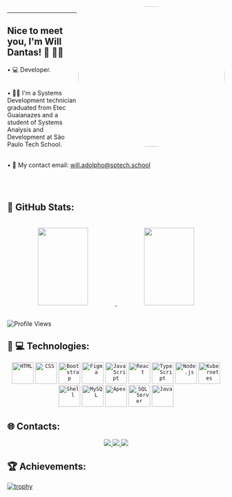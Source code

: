 <img src="https://media.tenor.com/I5iY9Hj8YGQAAAAi/kroppa-digital.gif" height="325" width="340" style="border-radius: 550px;" align="right" alt="gif">

---

## Nice to meet you, I'm Will Dantas! 👨‍ 👋🏼
<div>
 • 💻  Developer.
  <br><br>

• 👨‍🎓  I'm a Systems Development technician graduated from Etec Guaianazes and a student of Systems Analysis and Development at São Paulo Tech School.
<br><br>

 • 📧  My contact email: will.adolpho@sptech.school
</div>

<br>
<br>

## 🚀 GitHub Stats:

<br>

<div align="center">
  <a href="https://github.com/dantaswilljpg"> 
    <img height="180em" width="48%" src="https://github-readme-stats.vercel.app/api?username=dantaswilljpg&show_icons=true&theme=dark&include_all_commits=true&count_private=true"/>
  </a>
  <a href="https://github.com/dantaswilljpg">
    <img height="180em" width="48%" src="https://github-readme-stats.vercel.app/api/top-langs/?username=dantaswilljpg&layout=compact&langs_count=7&theme=dark"/>
  </a>
</div>

<br>

![Profile Views](https://komarev.com/ghpvc/?username=dantaswilljpg&color=blue&style=flat-square&label=Profile+Views)

## 👨‍ 💻 Technologies:

<div align="center">
	<code><img height="50" src="https://user-images.githubusercontent.com/25181517/192158954-f88b5814-d510-4564-b285-dff7d6400dad.png" alt="HTML" title="HTML" /></code>
	<code><img height="50" src="https://user-images.githubusercontent.com/25181517/183898674-75a4a1b1-f960-4ea9-abcb-637170a00a75.png" alt="CSS" title="CSS" /></code>
	<code><img height="50" src="https://user-images.githubusercontent.com/25181517/183898054-b3d693d4-dafb-4808-a509-bab54cf5de34.png" alt="Bootstrap" title="Bootstrap" /></code>
	<code><img height="50" src="https://user-images.githubusercontent.com/25181517/189715289-df3ee512-6eca-463f-a0f4-c10d94a06b2f.png" alt="Figma" title="Figma" /></code>
	<code><img height="50" src="https://user-images.githubusercontent.com/25181517/117447155-6a868a00-af3d-11eb-9cfe-245df15c9f3f.png" alt="JavaScript" title="JavaScript" /></code>
	<code><img height="50" src="https://user-images.githubusercontent.com/25181517/183897015-94a058a6-b86e-4e42-a37f-bf92061753e5.png" alt="React" title="React" /></code>
	<code><img height="50" src="https://user-images.githubusercontent.com/25181517/183890598-19a0ac2d-e88a-4005-a8df-1ee36782fde1.png" alt="TypeScript" title="TypeScript" /></code>
	<code><img height="50" src="https://user-images.githubusercontent.com/25181517/183568594-85e280a7-0d7e-4d1a-9028-c8c2209e073c.png" alt="Node.js" title="Node.js" /></code>
    <code><img height="50" src="https://img.icons8.com/color/48/000000/kubernetes.png" alt="Kubernetes" title="Kubernetes" /></code>
    <code><img height="50" src="https://img.icons8.com/color/48/000000/console.png" alt="Shell" title="Shell" /></code>
	<code><img height="50" src="https://user-images.githubusercontent.com/25181517/183896128-ec99105a-ec1a-4d85-b08b-1aa1620b2046.png" alt="MySQL" title="MySQL" /></code>
	 <code><img height="50" src="https://www.opencodez.com/wp-content/uploads/2018/04/Learning-Apex-Salesforce.png" alt="Apex" title="Apex" /></code>
	<code><img height="50" src="https://img.icons8.com/color/96/000000/microsoft-sql-server.png" alt="SQL Server" title="SQL Server" /></code>
	<code><img height="50" src="https://cdn.jsdelivr.net/gh/devicons/devicon/icons/java/java-original.svg" alt="Java" title="Java" /></code>
</div>



## 🌐 Contacts:
<div align="center">
  <a href="https://www.linkedin.com/in/will-gustavo-dantas-adolpho-54532922b" target="_blank">
    <img src="https://img.shields.io/badge/LinkedIn-blue?logo=linkedin&logoColor=white&style=for-the-badge">
  </a>
  <a href="mailto:willgustavodantasadolpho@gmail.com" target="_blank">
    <img src="https://img.shields.io/badge/Gmail-D14836?style=for-the-badge&logo=gmail&logoColor=white">
  </a>
  <a href="https://www.instagram.com/dantass_jpg/?hl=pt-br" target="_blank">
    <img src="https://img.shields.io/badge/-Instagram-%23E4405F?style=for-the-badge&logo=instagram&logoColor=white" target="_blank">
  </a>
</div>

## 🏆 Achievements: 

[![trophy](https://github-profile-trophy.vercel.app/?username=dantaswilljpg&theme=tokyonight)](https://github.com/dantaswilljpg/github-profile-trophy)
